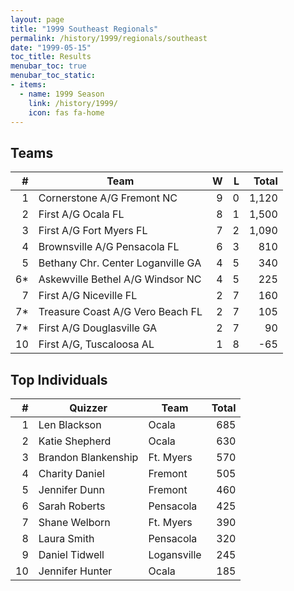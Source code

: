 ```yaml
---
layout: page
title: "1999 Southeast Regionals"
permalink: /history/1999/regionals/southeast
date: "1999-05-15"
toc_title: Results
menubar_toc: true
menubar_toc_static:
- items:
  - name: 1999 Season
    link: /history/1999/
    icon: fas fa-home
---
```


## Teams

|    # | Team                              |    W |    L | Total |
| ---: | --------------------------------- | ---: | ---: | ----: |
|    1 | Cornerstone A/G Fremont NC        |    9 |    0 | 1,120 |
|    2 | First A/G Ocala FL                |    8 |    1 | 1,500 |
|    3 | First A/G Fort Myers FL           |    7 |    2 | 1,090 |
|    4 | Brownsville A/G Pensacola FL      |    6 |    3 |   810 |
|    5 | Bethany Chr. Center Loganville GA |    4 |    5 |   340 |
|   6* | Askewville Bethel A/G Windsor NC  |    4 |    5 |   225 |
|    7 | First A/G Niceville FL            |    2 |    7 |   160 |
|   7* | Treasure Coast A/G Vero Beach FL  |    2 |    7 |   105 |
|   7* | First A/G Douglasville GA         |    2 |    7 |    90 |
|   10 | First A/G, Tuscaloosa AL          |    1 |    8 |   -65 |

## Top Individuals

|    # | Quizzer             | Team        | Total |
| ---: | ------------------- | ----------- | ----: |
|    1 | Len Blackson        | Ocala       |   685 |
|    2 | Katie Shepherd      | Ocala       |   630 |
|    3 | Brandon Blankenship | Ft. Myers   |   570 |
|    4 | Charity Daniel      | Fremont     |   505 |
|    5 | Jennifer Dunn       | Fremont     |   460 |
|    6 | Sarah Roberts       | Pensacola   |   425 |
|    7 | Shane Welborn       | Ft. Myers   |   390 |
|    8 | Laura Smith         | Pensacola   |   320 |
|    9 | Daniel Tidwell      | Logansville |   245 |
|   10 | Jennifer Hunter     | Ocala       |   185 |

